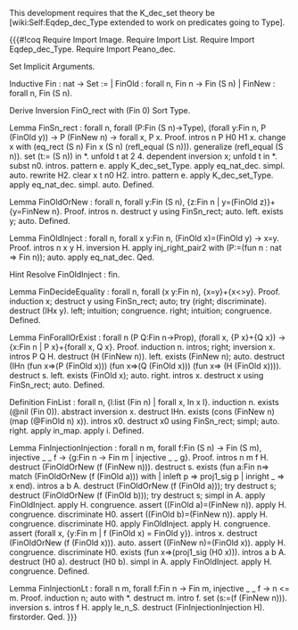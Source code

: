 This development requires that the K_dec_set theory be [wiki:Self:Eqdep_dec_Type extended to work on predicates going to Type].

{{{#!coq
Require Import Image.
Require Import List.
Require Import Eqdep_dec_Type.
Require Import Peano_dec.

Set Implicit Arguments.

Inductive Fin : nat -> Set :=
| FinOld : forall n, Fin n -> Fin (S n)
| FinNew : forall n, Fin (S n).

Derive Inversion FinO_rect with (Fin 0) Sort Type.

Lemma FinSn_rect :
 forall n,
 forall (P:Fin (S n)->Type),
 (forall y:Fin n, P (FinOld y)) ->
 P (FinNew n) ->
 forall x, P x.
Proof.
intros n P H0 H1 x.
change x with (eq_rect (S n) Fin x (S n) (refl_equal (S n))).
generalize (refl_equal (S n)).
set (t:= (S n)) in *.
unfold t at 2 4.
dependent inversion x;
unfold t in *.
subst n0.
intros.
pattern e.
apply K_dec_set_Type.
apply eq_nat_dec.
simpl.
auto.
rewrite H2.
clear x t n0 H2.
intro.
pattern e.
apply K_dec_set_Type.
apply eq_nat_dec.
simpl.
auto.
Defined.

Lemma FinOldOrNew : forall n, 
forall y:Fin (S n), 
{z:Fin n | y=(FinOld z)}+{y=FinNew n}.
Proof.
intros n.
destruct y using FinSn_rect; auto.
left.
exists y; auto.
Defined.

Lemma FinOldInject : forall n, forall x y:Fin n, (FinOld x)=(FinOld y) -> x=y.
Proof.
intros n x y H.
inversion H.
apply inj_right_pair2 with (P:=(fun n : nat => Fin n)); auto.
apply eq_nat_dec.
Qed.

Hint Resolve FinOldInject : fin.

Lemma FinDecideEquality : forall n, forall (x y:Fin n), {x=y}+{x<>y}.
Proof.
induction x;
destruct y using FinSn_rect; auto; try (right; discriminate).
destruct (IHx y).
left; intuition; congruence.
right; intuition; congruence.
Defined.

Lemma FinForallOrExist : forall n 
(P Q:Fin n->Prop), 
(forall x, {P x}+{Q x}) -> 
{x:Fin n | P x}+{forall x, Q x}.
Proof.
induction n.
intros; right; inversion x.
intros P Q H.
destruct (H (FinNew n)).
left.
exists (FinNew n); auto.
destruct (IHn (fun x=>(P (FinOld x)))
              (fun x=>(Q (FinOld x)))
              (fun x=> (H (FinOld x)))).
destruct s.
left.
exists (FinOld x); auto.
right.
intros x.
destruct x using FinSn_rect; auto.
Defined.

Definition FinList : forall n, {l:list (Fin n) | forall x, In x l}.
induction n.
exists (@nil (Fin 0)).
abstract inversion x.
destruct IHn.
exists (cons (FinNew n) (map (@FinOld n) x)).
intros x0.
destruct x0 using FinSn_rect; simpl; auto.
right.
apply in_map.
apply i.
Defined.

Lemma FinInjectionInjection : forall n m, forall f:Fin (S n) -> Fin (S m), injective _ _ f -> {g:Fin n -> Fin m | injective _ _ g}.
Proof.
intros n m f H.
destruct (FinOldOrNew (f (FinNew n))).
destruct s.
exists (fun a:Fin n=>
match (FinOldOrNew (f (FinOld a))) with
| inleft p => proj1_sig p
| inright _ => x
end).
intros a b A.
destruct (FinOldOrNew (f (FinOld a))); try destruct s;
destruct (FinOldOrNew (f (FinOld b))); try destruct s;
simpl in A.
apply FinOldInject.
apply H.
congruence.
assert ((FinOld a)=(FinNew n)).
apply H.
congruence.
discriminate H0.
assert ((FinOld b)=(FinNew n)).
apply H.
congruence.
discriminate H0.
apply FinOldInject.
apply H.
congruence.
assert (forall x, {y:Fin m | f (FinOld x) = FinOld y}).
intros x.
destruct (FinOldOrNew (f (FinOld x))).
auto.
assert ((FinNew n)=(FinOld x)).
apply H.
congruence.
discriminate H0.
exists (fun x=>(proj1_sig (H0 x))).
intros a b A.
destruct (H0 a).
destruct (H0 b).
simpl in A.
apply FinOldInject.
apply H.
congruence.
Defined.

Lemma FinInjectionLt : forall n m, forall f:Fin n -> Fin m, injective _ _ f -> n <= m.
Proof.
induction n; auto with *.
destruct m.
intro f.
set (s:=(f (FinNew n))).
inversion s.
intros f H.
apply le_n_S.
destruct (FinInjectionInjection H).
firstorder.
Qed.
}}}
